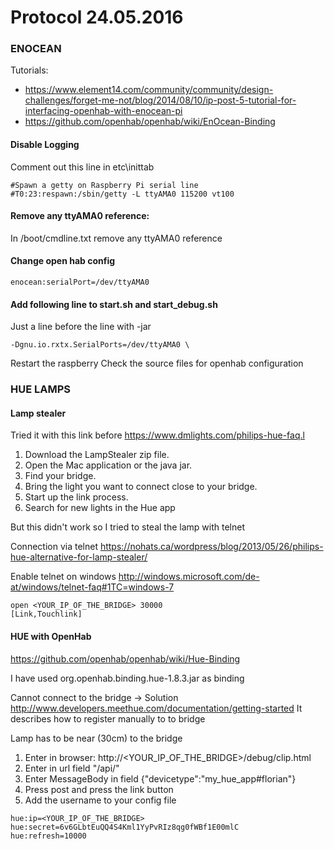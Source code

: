 # Protocol 24.05.2016

### ENOCEAN
Tutorials:
 * https://www.element14.com/community/community/design-challenges/forget-me-not/blog/2014/08/10/ip-post-5-tutorial-for-interfacing-openhab-with-enocean-pi
 * https://github.com/openhab/openhab/wiki/EnOcean-Binding

#### Disable Logging
Comment out this line in etc\inittab
```
#Spawn a getty on Raspberry Pi serial line
#T0:23:respawn:/sbin/getty -L ttyAMA0 115200 vt100
```
#### Remove any ttyAMA0 reference:
In /boot/cmdline.txt remove any ttyAMA0 reference

#### Change open hab config
```
enocean:serialPort=/dev/ttyAMA0
```

#### Add following line to start.sh and start_debug.sh
Just a line before the line with -jar
```
-Dgnu.io.rxtx.SerialPorts=/dev/ttyAMA0 \
```

Restart the raspberry
Check the source files for openhab configuration

### HUE LAMPS
#### Lamp stealer
Tried it with this link before
https://www.dmlights.com/philips-hue-faq.l

1) Download the LampStealer zip file.
2) Open the Mac application or the java jar.
3) Find your bridge.
4) Bring the light you want to connect close to your bridge.
5) Start up the link process.
6) Search for new lights in the Hue app

But this didn't work so I tried to steal the lamp with telnet

Connection via telnet
https://nohats.ca/wordpress/blog/2013/05/26/philips-hue-alternative-for-lamp-stealer/

Enable telnet on windows
http://windows.microsoft.com/de-at/windows/telnet-faq#1TC=windows-7
```
open <YOUR_IP_OF_THE_BRIDGE> 30000
[Link,Touchlink]
```

#### HUE with OpenHab
https://github.com/openhab/openhab/wiki/Hue-Binding

I have used org.openhab.binding.hue-1.8.3.jar as binding

Cannot connect to the bridge
-> Solution
http://www.developers.meethue.com/documentation/getting-started
It describes how to register manually to to bridge

Lamp has to be near (30cm) to the bridge

1) Enter in browser: http://<YOUR_IP_OF_THE_BRIDGE>/debug/clip.html
2) Enter in url field "/api/"
3) Enter MessageBody in field {"devicetype":"my_hue_app#florian"}
4) Press post and press the link button
5) Add the username to your config file
```
hue:ip=<YOUR_IP_OF_THE_BRIDGE>
hue:secret=6v6GLbtEuQQ4S4Kml1YyPvRIz8qg0fWBf1E00mlC
hue:refresh=10000
```

